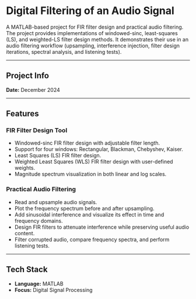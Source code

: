# Digital Filtering of an Audio Signal

A MATLAB-based project for FIR filter design and practical audio filtering.  
The project provides implementations of windowed-sinc, least-squares (LS), and weighted-LS filter design methods. It demonstrates their use in an audio filtering workflow (upsampling, interference injection, filter design iterations, spectral analysis, and listening tests).

---

## Project Info
**Date:** December 2024  

---

## Features

### FIR Filter Design Tool
- Windowed-sinc FIR filter design with adjustable filter length.  
- Support for four windows: Rectangular, Blackman, Chebyshev, Kaiser.  
- Least Squares (LS) FIR filter design.  
- Weighted Least Squares (WLS) FIR filter design with user-defined weights.  
- Magnitude spectrum visualization in both linear and log scales.  

### Practical Audio Filtering
- Read and upsample audio signals.  
- Plot the frequency spectrum before and after upsampling.  
- Add sinusoidal interference and visualize its effect in time and frequency domains.  
- Design FIR filters to attenuate interference while preserving useful audio content.  
- Filter corrupted audio, compare frequency spectra, and perform listening tests.  

---

## Tech Stack
- **Language:** MATLAB  
- **Focus:** Digital Signal Processing  
